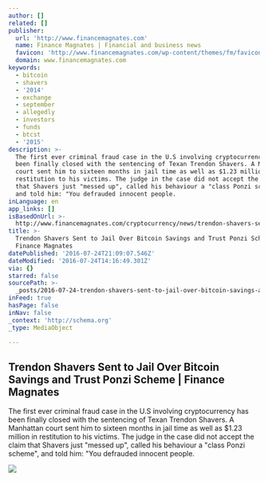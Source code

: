 ```yaml
---
author: []
related: []
publisher:
  url: 'http://www.financemagnates.com'
  name: Finance Magnates | Financial and business news
  favicon: 'http://www.financemagnates.com/wp-content/themes/fm/favicon.ico'
  domain: www.financemagnates.com
keywords:
  - bitcoin
  - shavers
  - '2014'
  - exchange
  - september
  - allegedly
  - investors
  - funds
  - btcst
  - '2015'
description: >-
  The first ever criminal fraud case in the U.S involving cryptocurrency has
  been finally closed with the sentencing of Texan Trendon Shavers. A Manhattan
  court sent him to sixteen months in jail time as well as $1.23 million in
  restitution to his victims. The judge in the case did not accept the claim
  that Shavers just "messed up", called his behaviour a "class Ponzi scheme",
  and told him: "You defrauded innocent people.
inLanguage: en
app_links: []
isBasedOnUrl: >-
  http://www.financemagnates.com/cryptocurrency/news/trendon-shavers-sent-to-jail-over-bitcoin-savings-and-trust-ponzi-scheme/
title: >-
  Trendon Shavers Sent to Jail Over Bitcoin Savings and Trust Ponzi Scheme |
  Finance Magnates
datePublished: '2016-07-24T21:09:07.546Z'
dateModified: '2016-07-24T14:16:49.301Z'
via: {}
starred: false
sourcePath: >-
  _posts/2016-07-24-trendon-shavers-sent-to-jail-over-bitcoin-savings-and-trust.md
inFeed: true
hasPage: false
inNav: false
_context: 'http://schema.org'
_type: MediaObject

---
```

<article style=""><h1>Trendon Shavers Sent to Jail Over Bitcoin Savings and Trust Ponzi Scheme | Finance Magnates</h1><p>The first ever criminal fraud case in the U.S involving cryptocurrency has been finally closed with the sentencing of Texan Trendon Shavers. A Manhattan court sent him to sixteen months in jail time as well as $1.23 million in restitution to his victims. The judge in the case did not accept the claim that Shavers just "messed up", called his behaviour a "class Ponzi scheme", and told him: "You defrauded innocent people.</p><img src="http://www.financemagnates.com/wp-content/uploads/2015/10/jail.jpg" /></article>